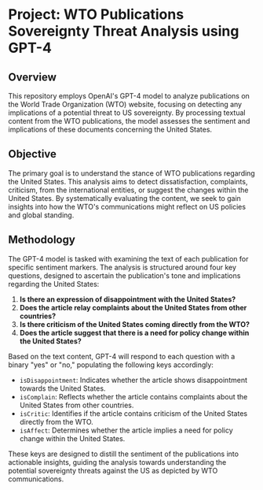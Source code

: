 # Project: WTO Publications Sovereignty Threat Analysis using GPT-4

## Overview

This repository employs OpenAI's GPT-4 model to analyze publications on the World Trade Organization (WTO) website, focusing on detecting any implications of a potential threat to US sovereignty. By processing textual content from the WTO publications, the model assesses the sentiment and implications of these documents concerning the United States.

## Objective

The primary goal is to understand the stance of WTO publications regarding the United States. This analysis aims to detect dissatisfaction, complaints, criticism, from the international entities, or suggest the changes within the United States. By systematically evaluating the content, we seek to gain insights into how the WTO's communications might reflect on US policies and global standing.

## Methodology

The GPT-4 model is tasked with examining the text of each publication for specific sentiment markers. The analysis is structured around four key questions, designed to ascertain the publication's tone and implications regarding the United States:

1. **Is there an expression of disappointment with the United States?**
2. **Does the article relay complaints about the United States from other countries?**
3. **Is there criticism of the United States coming directly from the WTO?**
4. **Does the article suggest that there is a need for policy change within the United States?**

Based on the text content, GPT-4 will respond to each question with a binary "yes" or "no," populating the following keys accordingly:

- `isDisappointment`: Indicates whether the article shows disappointment towards the United States.
- `isComplain`: Reflects whether the article contains complaints about the United States from other countries.
- `isCritic`: Identifies if the article contains criticism of the United States directly from the WTO.
- `isAffect`: Determines whether the article implies a need for policy change within the United States.

These keys are designed to distill the sentiment of the publications into actionable insights, guiding the analysis towards understanding the potential sovereignty threats against the US as depicted by WTO communications.
